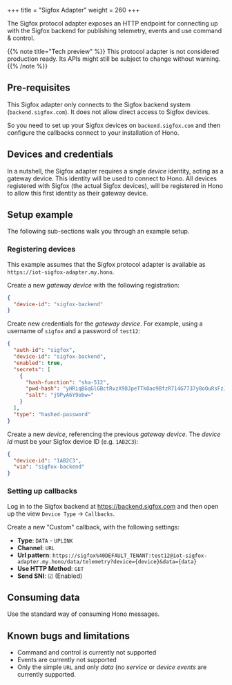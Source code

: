 +++
title = "Sigfox Adapter"
weight = 260
+++

The Sigfox protocol adapter exposes an HTTP endpoint for connecting up with
the Sigfox backend for publishing telemetry, events and use command & control.
<!--more-->

{{% note title="Tech preview" %}}
This protocol adapter is not considered production ready. Its APIs might still
be subject to change without warning.
{{% /note %}}

## Pre-requisites

This Sigfox adapter only connects to the Sigfox backend system
(`backend.sigfox.com`). It does not allow direct access to Sigfox devices.

So you need to set up your Sigfox devices on `backend.sigfox.com` and then
configure the callbacks connect to your installation of Hono.

## Devices and credentials

In a nutshell, the Sigfox adapter requires a single *device* identity, acting
as a gateway device. This identity will be used to connect to Hono. All devices
registered with Sigfox (the actual Sigfox devices), will be registered in Hono
to allow this first identity as their gateway device.

## Setup example

The following sub-sections walk you through an example setup.

### Registering devices

This example assumes that the Sigfox protocol adapter is available as
`https://iot-sigfox-adapter.my.hono`.

Create a new *gateway device* with the following registration:

~~~json
{
  "device-id": "sigfox-backend"
}
~~~

Create new credentials for the *gateway device*. For example, using
a username of `sigfox` and a password of `test12`:

~~~json
{
  "auth-id": "sigfox",
  "device-id": "sigfox-backend",
  "enabled": true,
  "secrets": [
    {
      "hash-function": "sha-512",
      "pwd-hash": "yHRiqBGqGlGBctRvzX98JpeTTk0ao9BfzR714G7737y8oOuRsFzJYGC0846lFy96FWev8sSb7MGeSqoJi3I6mw==",
      "salt": "j9PyA6Y9obw="
    }
  ],
  "type": "hashed-password"
}
~~~

Create a new *device*, referencing the previous *gateway device*. The
*device id* must be your Sigfox device ID (e.g. `1AB2C3`):

~~~json
{
  "device-id": "1AB2C3",
  "via": "sigfox-backend"
}
~~~

### Setting up callbacks

Log in to the Sigfox backend at https://backend.sigfox.com and then open up
the view `Device Type` -> `Callbacks`.

Create a new "Custom" callback, with the following settings:

* **Type**: `DATA` - `UPLINK`
* **Channel**: `URL`
* **Url pattern**: `https://sigfox%40DEFAULT_TENANT:test12@iot-sigfox-adapter.my.hono/data/telemetry?device={device}&data={data}`
* **Use HTTP Method**: `GET`
* **Send SNI**: ☑ (Enabled)

## Consuming data

Use the standard way of consuming Hono messages.

## Known bugs and limitations

* Command and control is currently not supported
* Events are currently not supported
* Only the simple `URL` and only *data* (no *service* or *device events* are
  currently supported.
